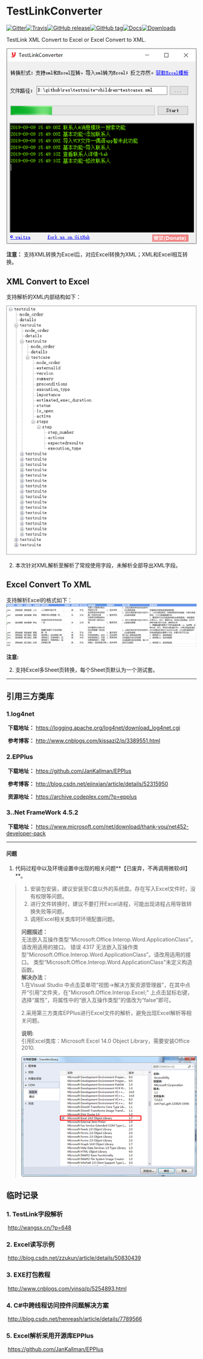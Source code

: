 # TestLinkConverter  

[![Gitter](https://badges.gitter.im/yaitza/TestLinkConverter.svg)](https://gitter.im/yaitza/TestLinkConverter?utm_source=badge&utm_medium=badge&utm_campaign=pr-badge)[![Travis](https://travis-ci.org/yaitza/TestLinkConverter.svg?branch=master)](https://travis-ci.org/yaitza/TestLinkConverter)[![GitHub release](https://img.shields.io/github/release/yaitza/TestLinkConverter.svg)](https://github.com/yaitza/TestLinkConverter/releases)[![GitHub tag](https://img.shields.io/github/tag/yaitza/TestLinkConverter.svg)](https://github.com/yaitza/TestLinkConverter/tags)[![Docs](https://img.shields.io/badge/Docs-Chinese-blue.svg)](https://yaitza.github.io/2017-05-21-CSharp-TestLink)[![Downloads](https://img.shields.io/github/downloads/yaitza/TestLinkConverter/latest/total)](https://github.com/yaitza/TestLinkConverter/realease)

TestLink XML Convert to Excel or Excel Convert to XML.  

![pic4](/Resource/Image/pic4.png)

**注意：** 支持XML转换为Excel后，对应Excel转换为XML；XML和Excel相互转换。

## XML Convert to Excel

支持解析的XML内部结构如下：

![pic1](/Resource/Image/pic11.png)

2. 本次针对XML解析至解析了常规使用字段，未解析全部导出XML字段。

## Excel Convert To XML

支持解析Excel的格式如下：
![pic3](/Resource/Image/pic31.png)

**注意:**   

2. 支持Excel多Sheet页转换，每个Sheet页默认为一个测试套。

---
## 引用三方类库
### 1.log4net
​	**下载地址：**  <https://logging.apache.org/log4net/download_log4net.cgi>

​	**参考博客：**  <http://www.cnblogs.com/kissazi2/p/3389551.html>

### 2.EPPlus
​	**下载地址：**  <https://github.com/JanKallman/EPPlus>  

​	**参考博客：**  <http://blog.csdn.net/ejinxian/article/details/52315950>

​	**资源地址：**  <https://archive.codeplex.com/?p=epplus>

### 3..Net FrameWork 4.5.2  
​	**下载地址：**	<https://www.microsoft.com/net/download/thank-you/net452-developer-pack>  

---
#### 问题  
1. 代码过程中以及环境设置中出现的相关问题**【已废弃，不再调用微软dll】**。

> 1. 安装包安装，建议安装至C盘以外的系统盘。存在写入Excel文件时，没有权限等问题。    
> 2. 进行文件转换时，建议不要打开Excel进程，可能出现进程占用导致转换失败等问题。  
> 3. 调用Excel相关类库时环境配置问题。
>
> **问题描述：**  
> 无法嵌入互操作类型“Microsoft.Office.Interop.Word.ApplicationClass”。请改用适用的接口。
> 错误 4317 无法嵌入互操作类型“Microsoft.Office.Interop.Word.ApplicationClass”。请改用适用的接口。
> 类型“Microsoft.Office.Interop.Word.ApplicationClass”未定义构造函数。  
> **解决办法：**  
> 1.在Visual Studio 中点击菜单项“视图->解决方案资源管理器”，在其中点开“引用”文件夹，在"Microsoft.Office.Interop.Excel;" 上点击鼠标右键，选择“属性”，将属性中的“嵌入互操作类型”的值改为“false”即可。  
>
> 2.采用第三方类库EPPlus进行Excel文件的解析，避免出现Excel解析等相关问题。  
>
> **说明:**  
> 引用Excel类库：Microsoft Excel 14.0 Object Library，需要安装Office 2010.    
>
> ![pic2](/Resource/Image/pic2.png)



## 临时记录
### 1. TestLink字段解析
​	http://wangsx.cn/?p=648

### 2. Excel读写示例 
​	http://blog.csdn.net/zzukun/article/details/50830439

### 3. EXE打包教程  
​	http://www.cnblogs.com/yinsq/p/5254893.html

### 4. C#中跨线程访问控件问题解决方案  
​	http://blog.csdn.net/henreash/article/details/7789566

### 5. Excel解析采用开源库EPPlus  
​	https://github.com/JanKallman/EPPlus

